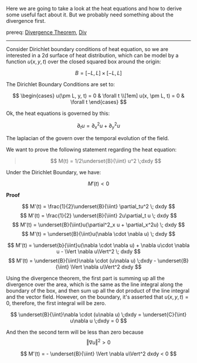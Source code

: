 Here we are going to take a look at the heat equations and how to derive some useful fact about it. But we probably need something about the divergence first. 

prereq: [Divergence Theorem](Divergence%20Theorem.md), [Div](Div.md)

---

Consider Dirichlet boundary conditions of heat equation, so we are interested in a 2d surface of heat distribution, which can be model by a function $u(x, y, t)$ over the closed squared box around the origin: 

$$
B = [-L, L] \times [-L , L]
$$

The Dirichlet Boundary Conditions are set to: 

$$
\begin{cases}
	u(\pm L, y, t) = 0  & \forall t \\[1em]
	u(x, \pm L, t) = 0  & \forall t
\end{cases}
$$

Ok, the heat equations is governed by this: 

$$
\partial_t u = \partial^2_x u + \partial^2_y u
$$

The laplacian of the govern over the temporal evolution of the field. 

We want to prove the following statement regarding the heat equation: 

> $$
> M(t) = 1/2\underset{B}{\iint} u^2 \;dxdy
> $$

Under the Dirichlet Boundary, we have: 

$$
M'(t) < 0
$$

**Proof**

$$
M'(t) = \frac{1}{2}\underset{B}{\iint}
\partial_tu^2 \; dxdy
$$ 
$$
M'(t) = \frac{1}{2} \underset{B}{\iint}
2u\partial_t u \; dxdy
$$
$$
M'(t) = \underset{B}{\iint}u(\partial^2_x u + \partial_x^2u) \; dxdy
$$
$$
M'(t) = \underset{B}{\iint}u(\nabla \cdot \nabla u) \; dxdy
$$

$$
M'(t) = \underset{b}{\iint}u(\nabla \cdot \nabla u) + \nabla u\cdot \nabla u - \Vert \nabla u\Vert^2 \; dxdy
$$
$$
M'(t) = \underset{B}{\iint}\nabla \cdot (u\nabla u) \;dxdy - \underset{B}{\iint} \Vert \nabla u\Vert^2 dxdy
$$

Using the divergence theorem, the first part is summing up all the divergence over the area, which is the same as the line integral along the boundary of the box, and then sum up all the dot product of the line integral and the vector field. However, on the boundary, it's asserted that $u(x, y, t) = 0$, therefore, the first integral will be zero. 


$$
 \underset{B}{\iint}\nabla \cdot (u\nabla u) \;dxdy = \underset{C}{\int} u\nabla u \;dxdy = 0
$$

And then the second term will be less than zero because $$\Vert \nabla u\Vert^2 > 0$$

$$
M'(t) = - \underset{B}{\iint} \Vert \nabla u\Vert^2 dxdy < 0
$$

